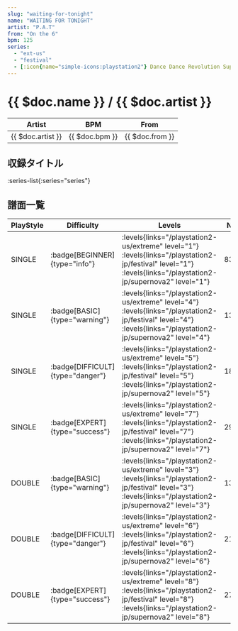 ```yaml
---
slug: "waiting-for-tonight"
name: "WAITING FOR TONIGHT"
artist: "P.A.T"
from: "On the 6"
bpm: 125
series:
  - "ext-us"
  - "festival"
  - [:icon{name="simple-icons:playstation2"} Dance Dance Revolution SuperNOVA2 :icon{name="flag:jp-4x3"}](/playstation2-jp/supernova2)
---
```


# {{ $doc.name }} / {{ $doc.artist }}

|Artist|BPM|From|
|------|---|----|
|{{ $doc.artist }}|{{ $doc.bpm }}|{{ $doc.from }}|

## 収録タイトル

:series-list{:series="series"}

## 譜面一覧

|PlayStyle|Difficulty|Levels|Notes|Movie|
|---------|----------|------|-----|-----|
|SINGLE| :badge[BEGINNER]{type="info"}| :levels{links="/playstation2-us/extreme" level="1"} :levels{links="/playstation2-jp/festival" level="1"}  :levels{links="/playstation2-jp/supernova2" level="1"}|83/0||
|SINGLE| :badge[BASIC]{type="warning"}| :levels{links="/playstation2-us/extreme" level="4"} :levels{links="/playstation2-jp/festival" level="4"}  :levels{links="/playstation2-jp/supernova2" level="4"}|131/8||
|SINGLE| :badge[DIFFICULT]{type="danger"}| :levels{links="/playstation2-us/extreme" level="5"} :levels{links="/playstation2-jp/festival" level="5"}  :levels{links="/playstation2-jp/supernova2" level="5"}|185/10||
|SINGLE| :badge[EXPERT]{type="success"}| :levels{links="/playstation2-us/extreme" level="7"} :levels{links="/playstation2-jp/festival" level="7"}  :levels{links="/playstation2-jp/supernova2" level="7"}|294/17||
|DOUBLE| :badge[BASIC]{type="warning"}| :levels{links="/playstation2-us/extreme" level="3"} :levels{links="/playstation2-jp/festival" level="3"}  :levels{links="/playstation2-jp/supernova2" level="3"}|134/1||
|DOUBLE| :badge[DIFFICULT]{type="danger"}| :levels{links="/playstation2-us/extreme" level="6"} :levels{links="/playstation2-jp/festival" level="6"}  :levels{links="/playstation2-jp/supernova2" level="6"}|210/6||
|DOUBLE| :badge[EXPERT]{type="success"}| :levels{links="/playstation2-us/extreme" level="8"} :levels{links="/playstation2-jp/festival" level="8"}  :levels{links="/playstation2-jp/supernova2" level="8"}|274/27||
